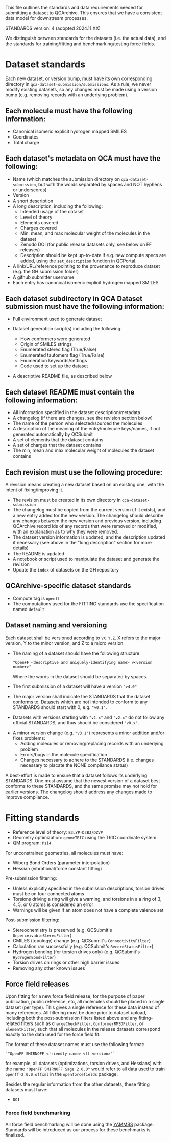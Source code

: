 
This file outlines the standards and data requirements needed for submitting a dataset to QCArchive.
This ensures that we have a consistent data model for downstream processes.

STANDARDS version: 4 (adopted 2024.11.XX)

We distinguish between standards for the datasets (i.e. the actual data), and the standards for training/fitting and benchmarking/testing force fields.

# Dataset standards

Each new dataset, or version bump, must have its own corresponding directory in `qca-dataset-submission/submissions`.
As a rule, we never modify existing datasets, so any changes must be made using a version bump (e.g. removing records with an underlying problem).

## Each molecule must have the following information:
- Canonical isomeric explicit hydrogen mapped SMILES
- Coordinates
- Total charge

## Each dataset's metadata on QCA must have the following: 
- Name (which matches the submission directory on `qca-dataset-submission`, but with the words separated by spaces and NOT hyphens or underscores)
- Version 
- A short description
- A long description, including the following:
    - Intended usage of the dataset
    - Level of theory
    - Elements covered
    - Charges covered
    - Min, mean, and max molecular weight of the molecules in the dataset
    - Zenodo DOI (for public release datasets only, see below on FF releases)
    - Description should be kept up-to-date if e.g. new compute specs are added, using the [`set_description`](https://molssi.github.io/QCFractal/user_guide/records/base.html#qcportal.dataset_models.BaseDataset.set_description) function in QCPortal.
- A link/URL/reference pointing to the provenance to reproduce dataset (e.g. the GH submission folder)
- A github submitter username
- Each entry has canonical isomeric explicit hydrogen mapped SMILES

## Each dataset subdirectory in QCA Dataset submission must have the following information:
- Full environment used to generate dataset
- Dataset generation script(s) including the following:
    - How conformers were generated
    - Origin of SMILES strings
    - Enumerated stereo flag (True/False)
    - Enumerated tautomers flag (True/False)
    - Enumeration keywords/settings
    - Code used to set up the dataset

 - A descriptive README file, as described below

## Each dataset README must contain the following information:

- All information specified in the dataset description/metadata
- A changelog (if there are changes, see the revision section below)
- The name of the person who selected/sourced the molecules 
- A description of the meaning of the entry/molecule keys/names, if not generated automatically by QCSubmit
- A set of elements that the dataset contains
- A set of charges that the dataset contains
- The min, mean and max molecular weight of molecules the dataset contains 

## Each revision must use the following procedure:

A revision means creating a new dataset based on an existing one, with the intent of fixing/improving it.

- The revision must be created in its own directory in `qca-dataset-submission` 
- The changelog must be copied from the current version (if it exists), and a new entry added for the new version. The changelog should describe any changes between the new version and previous version, including QCArchive record ids of any records that were removed or modified, with an explanation as to why they were removed.
- The dataset version information is updated, and the description updated if necessary (see above in the "long description" section for more details)
- The README is updated
- A notebook or script used to manipulate the dataset and generate the revision
- Update the `index` of datasets on the GH repository

## QCArchive-specific dataset standards

- Compute tag is `openff`
- The computations used for the FITTING standards use the specification named `default`

## Dataset naming and versioning

Each dataset shall be versioned according to `vX.Y.Z`. X refers to the major version, Y to the minor version, and Z to a micro version.
- The naming of a dataset should have the following structure:

    `"OpenFF <descriptive and uniquely-identifying name> v<version number>"`

  Where the words in the dataset should be separated by spaces.

- The first submission of a dataset will have a version `"v4.0"`

* The major version shall indicate the STANDARDS that the dataset conforms to. Datasets which are not intended to conform to any STANDARDS should start with 0, e.g. `"v0.1"`. 

* Datasets with versions starting with `"v1.x"` and `"v2.x"` do not follow any official STANDARDS, and thus should be considered `"v0.x"`. 

- A minor version change (e.g. `"v3.1"`) represents a minor addition and/or fixes problems:
	- Adding molecules or removing/replacing records with an underlying problem
	- Errors/bugs in the molecule specification
	- Changes necessary to adhere to the STANDARDS (i.e. changes necessary to placate the NONE compliance status)

A best-effort is made to ensure that a dataset follows its underlying STANDARDS. One must assume that the newest version of a dataset best conforms to these STANDARDS, and the same promise may not hold for earlier versions. The changelog should address any changes made to improve compliance.

# Fitting standards

- Reference level of theory: `B3LYP-D3BJ/DZVP`
- Geometry optimization: `geomeTRIC` using the TRIC coordinate system
- QM program: `Psi4`

For unconstrained geometries, all molecules must have:

- Wiberg Bond Orders (parameter interpolation)
- Hessian (vibrational/force constant fitting)

Pre-submission filtering:

- Unless explicitly specified in the submission descriptions, torsion drives must be on four connected atoms
- Torsions driving a ring will give a warning, and torsions in a a ring of  3, 4, 5, or 6 atoms is considered an error
- Warnings will be given if an atom does not have a complete valence set

Post-submission filtering:

- Stereochemistry is preserved (e.g. QCSubmit's `UnperceivableStereoFilter`)
- CMILES (topology) change (e.g. QCSubmit's `ConnectivityFilter`)
- Calculation ran successfully (e.g. QCSubmit's `RecordStatusFilter`)
- Hydrogen bonding (for torsion drives only) (e.g. QCSubmit's `HydrogenBondFilter`)
- Torsion drives on rings or other high barrier issues
- Removing any other known issues


## Force field releases

Upon fitting for a new force field release, for the purpose of paper publication, public reference, etc, all molecules should be placed in a single dataset (per type). This gives a single reference for these data instead of many references. All filtering must be done prior to dataset upload, including both the post-submission filters listed above and any fitting-related filters such as `ChargeCheckFilter`, `ConformerRMSDFilter`, or `ElementFilter`, such that all molecules in the release datasets correspond exactly to the data used for the force field fit.

The format of these dataset names must use the following format:

    `"OpenFF SMIRNOFF <friendly name> <ff version>"`

for example, all datasets (optimizations, torsion drives, and Hessians) with the name `"OpenFF SMIRNOFF Sage 2.0.0"` would refer to all data used to train `openff-2.0.0.offxml` in the `openforcefields` package.

Besides the regular information from the other datasets, these fitting datasets must have:

- `DOI`

### Force field benchmarking

All force field benchmarking will be done using the [YAMMBS](https://github.com/openforcefield/yammbs/tree/main/yammbs) package. Standards will be introduced as our process for these benchmarks is finalized.

